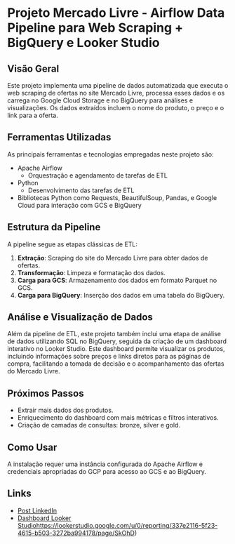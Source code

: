 # Projeto Mercado Livre - Airflow Data Pipeline para Web Scraping + BigQuery e Looker Studio

## Visão Geral
Este projeto implementa uma pipeline de dados automatizada que executa o web scraping de ofertas no site Mercado Livre, processa esses dados e os carrega no Google Cloud Storage e no BigQuery para análises e visualizações. Os dados extraídos incluem o nome do produto, o preço e o link para a oferta.

## Ferramentas Utilizadas
As principais ferramentas e tecnologias empregadas neste projeto são:
- Apache Airflow
  * Orquestração e agendamento de tarefas de ETL
- Python
  * Desenvolvimento das tarefas de ETL
- Bibliotecas Python como Requests, BeautifulSoup, Pandas, e Google Cloud para interação com GCS e BigQuery

## Estrutura da Pipeline
A pipeline segue as etapas clássicas de ETL:
1. **Extração**: Scraping do site do Mercado Livre para obter dados de ofertas.
2. **Transformação**: Limpeza e formatação dos dados.
3. **Carga para GCS**: Armazenamento dos dados em formato Parquet no GCS.
4. **Carga para BigQuery**: Inserção dos dados em uma tabela do BigQuery.

## Análise e Visualização de Dados
Além da pipeline de ETL, este projeto também inclui uma etapa de análise de dados utilizando SQL no BigQuery, seguida da criação de um dashboard interativo no Looker Studio. Este dashboard permite visualizar os produtos, incluindo informações sobre preços e links diretos para as páginas de compra, facilitando a tomada de decisão e o acompanhamento das ofertas do Mercado Livre.

## Próximos Passos
- Extrair mais dados dos produtos.
- Enriquecimento do dashboard com mais métricas e filtros interativos.
- Criação de camadas de consultas: bronze, silver e gold.

## Como Usar
A instalação requer uma instância configurada do Apache Airflow e credenciais apropriadas do GCP para acesso ao GCS e ao BigQuery.

## Links
- [Post LinkedIn](https://www.linkedin.com/posts/matheus-picotti-528904158_dataengineering-etl-airflow-activity-7127399247129288704-WZ72?utm_source=share&utm_medium=member_desktop)
- [Dashboard Looker Studio](https://lookerstudio.google.com/u/0/reporting/337e2116-5f23-4615-b503-3272ba994178/page/SkOhD)https://lookerstudio.google.com/u/0/reporting/337e2116-5f23-4615-b503-3272ba994178/page/SkOhD)
